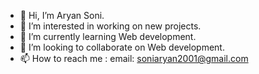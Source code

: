 - 👋 Hi, I’m Aryan Soni.
- 👀 I’m interested in working on new projects.
- 🌱 I’m currently learning Web development.
- 💞️ I’m looking to collaborate on Web development.
- 📫 How to reach me : email: soniaryan2001@gmail.com

<!---
AryanSoni01/AryanSoni01 is a ✨ special ✨ repository because its `README.md` (this file) appears on your GitHub profile.
You can click the Preview link to take a look at your changes.
--->
